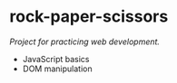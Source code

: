# rock-paper-scissors
*Project for practicing web development.*

- JavaScript basics
- DOM manipulation
